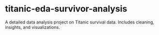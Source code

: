 # titanic-eda-survivor-analysis
A detailed data analysis project on Titanic survival data. Includes cleaning, insights, and visualizations.
